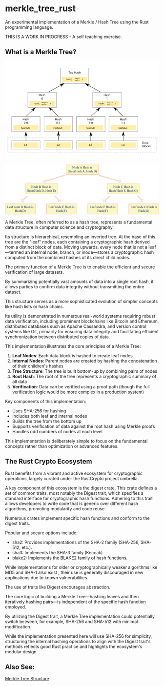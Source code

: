 # merkle_tree_rust
An experimental implementation of a Merkle / Hash Tree using the Rust programming language.

THIS IS A WORK IN PROGRESS - A self teaching exercise.

## What is a Merkle Tree?

![hash_tree.png](./images/hash_tree.png)

![merkle-tree-structure.png](./images/merkle-tree-structure.png)

A Merkle Tree, often referred to as a hash tree, represents a fundamental data structure in computer science and cryptography. 

Its structure is hierarchical, resembling an inverted tree. At the base of this tree are the "leaf" nodes, each containing a cryptographic hash derived from a distinct block of data. Moving upwards, every node that is not a leaf—termed an internal node, branch, or inode—stores a cryptographic hash computed from the combined hashes of its direct child nodes.

The primary function of a Merkle Tree is to enable the efficient and secure verification of large datasets. 

By summarizing potentially vast amounts of data into a single root hash, it allows parties to confirm data integrity without transmitting the entire dataset. 

This structure serves as a more sophisticated evolution of simpler concepts like hash lists or hash chains. 

Its utility is demonstrated in numerous real-world systems requiring robust data verification, including prominent blockchains like Bitcoin and Ethereum, distributed databases such as Apache Cassandra, and version control systems like Git, primarily for ensuring data integrity and facilitating efficient synchronization between distributed copies of data.

This implementation illustrates the core principles of a Merkle Tree:

1. **Leaf Nodes**: Each data block is hashed to create leaf nodes
2. **Internal Nodes**: Parent nodes are created by hashing the concatenation of their children's hashes
3. **Tree Structure**: The tree is built bottom-up by combining pairs of nodes
4. **Root Hash**: The root of the tree represents a cryptographic summary of all data
5. **Verification**: Data can be verified using a proof path (though the full verification logic would be more complex in a production system)

Key components of this implementation:

- Uses SHA-256 for hashing
- Includes both leaf and internal nodes
- Builds the tree from the bottom up
- Supports verification of data against the root hash using Merkle proofs
- Handles odd numbers of nodes at each level

This implementation is deliberately simple to focus on the fundamental concepts rather than optimization or advanced features. 

## The Rust Crypto Ecosystem

Rust benefits from a vibrant and active ecosystem for cryptographic operations, largely curated under the RustCrypto project umbrella. 

A key component of this ecosystem is the digest crate. This crate defines a set of common traits, most notably the Digest trait, which specifies a standard interface for cryptographic hash functions. Adhering to this trait allows developers to write code that is generic over different hash algorithms, promoting modularity and code reuse.

Numerous crates implement specific hash functions and conform to the digest traits. 

Popular and secure options include:

* sha2: Provides implementations of the SHA-2 family (SHA-256, SHA-512, etc.).
* sha3: Implements the SHA-3 family (Keccak).
* blake2: Implements the BLAKE2 family of hash functions.

While implementations for older or cryptographically weaker algorithms like MD5 and SHA-1 also exist , their use is generally discouraged in new applications due to known vulnerabilities.

The use of traits like Digest encourages abstraction. 

The core logic of building a Merkle Tree—hashing leaves and then iteratively hashing pairs—is independent of the specific hash function employed. 

By utilizing the Digest trait, a Merkle Tree implementation could potentially switch between, for example, SHA-256 and SHA-512 with minimal modification. 

While the implementation presented here will use SHA-256 for simplicity, structuring the internal hashing operations to align with the Digest trait's methods reflects good Rust practice and highlights the ecosystem's modular design.

## Also See:

[Merkle Tree Structure](https://www.researchgate.net/figure/Merkle-tree-structure_fig1_368493549)


